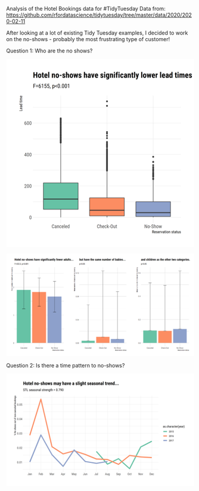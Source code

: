 Analysis of the Hotel Bookings data for #TidyTuesday 
Data from: https://github.com/rfordatascience/tidytuesday/tree/master/data/2020/2020-02-11

After looking at a lot of existing Tidy Tuesday examples, I decided to work on the no-shows - probably 
the most frustrating type of customer!

Question 1: Who are the no shows?

![alt text](https://github.com/EvaMurzyn/TidyTuesdays/blob/master/2020-02-11%20Hotels/lead_time.png) <!-- .element height="40%" width="40%" -->

![alt text](https://github.com/EvaMurzyn/TidyTuesdays/blob/master/2020-02-11%20Hotels/people.png) <!-- .element height="40%" width="40%" -->


Question 2: Is there a time pattern to no-shows?

![alt text](https://github.com/EvaMurzyn/TidyTuesdays/blob/master/2020-02-11%20Hotels/seasonal_plot.png) <!-- .element height="40%" width="40%" -->

